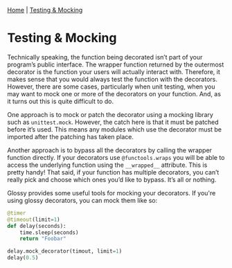 [Home](../../README.md) | [Testing & Mocking](testing.md)

# Testing & Mocking

Technically speaking, the function being decorated isn’t part of your program’s public interface. The wrapper function returned by the outermost decorator is the function your users will actually interact with. Therefore, it makes sense that you would always test the function with the decorators. However, there are some cases, particularly when unit testing, when you may want to mock one or more of the decorators on your function. And, as it turns out this is quite difficult to do.

One approach is to mock or patch the decorator using a mocking library such as `unittest.mock`. However, the catch here is that it must be patched before it’s used. This means any modules which use the decorator must be imported after the patching has taken place.

Another approach is to bypass all the decorators by calling the wrapper function directly. If your decorators use `@functools.wraps` you will be able to access the underlying function using the `__wrapped__` attribute. This is pretty handy! That said, if your function has multiple decorators, you can’t really pick and choose which ones you’d like to bypass. It’s all or nothing.

Glossy provides some useful tools for mocking your decorators. If you're using glossy decorators, you can mock them like so:

```python
@timer
@timeout(limit=1)
def delay(seconds):
    time.sleep(seconds)
    return "Foobar"
```

```python
delay.mock_decorator(timout, limit=1)
delay(0.5)
```

